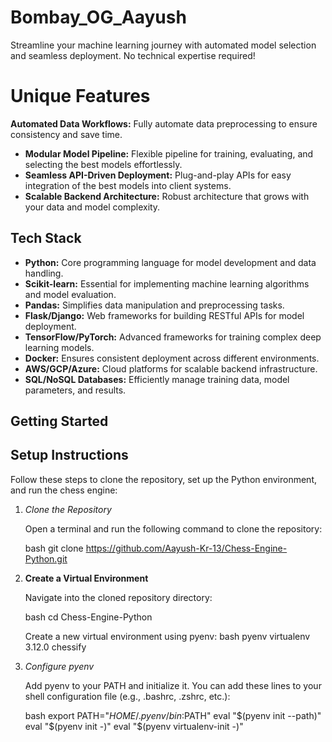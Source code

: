# Bombay_OG_Aayush

Streamline your machine learning journey with automated model selection and seamless deployment. No technical expertise required!

# Unique Features

 **Automated Data Workflows:** Fully automate data preprocessing to ensure consistency and save time.
- **Modular Model Pipeline:** Flexible pipeline for training, evaluating, and selecting the best models effortlessly.
- **Seamless API-Driven Deployment:** Plug-and-play APIs for easy integration of the best models into client systems.
- **Scalable Backend Architecture:** Robust architecture that grows with your data and model complexity.

## Tech Stack

- **Python:** Core programming language for model development and data handling.
- **Scikit-learn:** Essential for implementing machine learning algorithms and model evaluation.
- **Pandas:** Simplifies data manipulation and preprocessing tasks.
- **Flask/Django:** Web frameworks for building RESTful APIs for model deployment.
- **TensorFlow/PyTorch:** Advanced frameworks for training complex deep learning models.
- **Docker:** Ensures consistent deployment across different environments.
- **AWS/GCP/Azure:** Cloud platforms for scalable backend infrastructure.
- **SQL/NoSQL Databases:** Efficiently manage training data, model parameters, and results.

## Getting Started
## Setup Instructions

Follow these steps to clone the repository, set up the Python environment, and run the chess engine:

1. *Clone the Repository*

   Open a terminal and run the following command to clone the repository:

   bash
   git clone https://github.com/Aayush-Kr-13/Chess-Engine-Python.git
   
2. **Create a Virtual Environment**

   Navigate into the cloned repository directory:

   bash
    cd Chess-Engine-Python
   
   Create a new virtual environment using pyenv:
   bash
    pyenv virtualenv 3.12.0 chessify
   
3. *Configure pyenv*

   Add pyenv to your PATH and initialize it. You can add these lines to your shell configuration file (e.g., .bashrc, .zshrc, etc.):

   bash
    export PATH="$HOME/.pyenv/bin:$PATH"
    eval "$(pyenv init --path)"
    eval "$(pyenv init -)"
    eval "$(pyenv virtualenv-init -)"

